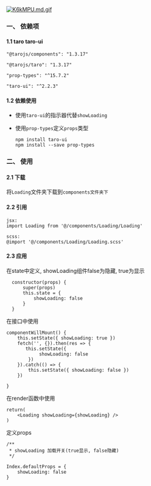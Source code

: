 [![K6kMPU.md.gif](https://s2.ax1x.com/2019/10/28/K6kMPU.md.gif)](https://imgchr.com/i/K6kMPU)

### 一、 依赖项

#### 1.1 taro taro-ui

```
"@tarojs/components": "1.3.17"

"@tarojs/taro": "1.3.17"

"prop-types": "^15.7.2"

"taro-ui": "^2.2.3"
```

#### 1.2 依赖使用

* 使用`taro-ui`的指示器代替`showLoading`
* 使用`prop-types`定义`props`类型
  
  ```
  npm install taro-ui
  npm install --save prop-types
  ```

### 二、 使用

#### 2.1 下载

将`Loading`文件夹下载到`components文件夹下`

#### 2.2 引用

```
jsx:
import Loading from '@/components/Loading/Loading'

scss:
@import '@/components/Loading/Loading.scss'
```

#### 2.3 应用

在state中定义, showLoading组件false为隐藏, true为显示

```
  constructor(props) {
      super(props)
      this.state = {
          showLoading: false
      }
  }
```

在接口中使用

```
componentWillMount() {
    this.setState({ showLoading: true })
    fetch('', {}).then(res => {
       this.setState({
            showLoading: false
        })
    }).catch(() => {
        this.setState({ showLoading: false })
    })

}
```

在render函数中使用

```
return(
    <Loading showLoading={showLoading} />
)
```

定义props

```
/**
 * showLoading 加载开关(true显示, false隐藏)
 */

Index.defaultProps = {
    showLoading: false
}
```
